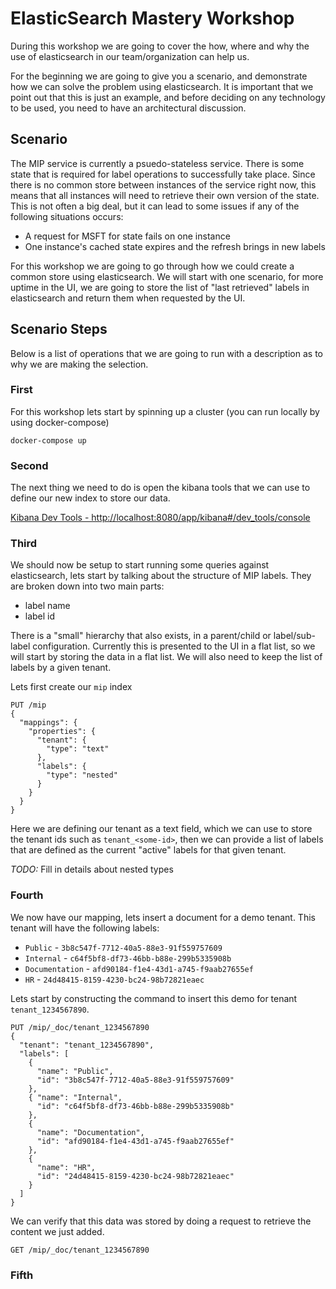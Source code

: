 ElasticSearch Mastery Workshop
=======================================

During this workshop we are going to cover the how, where and why the use
of elasticsearch in our team/organization can help us.

For the beginning we are going to give you a scenario, and demonstrate how
we can solve the problem using elasticsearch.  It is important that we point
out that this is just an example, and before deciding on any technology
to be used, you need to have an architectural discussion.

Scenario
---------------------------------

The MIP service is currently a psuedo-stateless service.  There is some state
that is required for label operations to successfully take place.  Since there
is no common store between instances of the service right now, this means that
all instances will need to retrieve their own version of the state. This is not
often a big deal, but it can lead to some issues if any of the following
situations occurs:

* A request for MSFT for state fails on one instance
* One instance's cached state expires and the refresh brings in new labels

For this workshop we are going to go through how we could create a common
store using elasticsearch.  We will start with one scenario, for more uptime
in the UI, we are going to store the list of "last retrieved" labels in
elasticsearch and return them when requested by the UI.

Scenario Steps
-----------------------------------

Below is a list of operations that we are going to run with a description
as to why we are making the selection.

### First

For this workshop lets start by spinning up a cluster (you can run locally
by using docker-compose)

    docker-compose up

### Second

The next thing we need to do is open the kibana tools that we can use to
define our new index to store our data.

[Kibana Dev Tools - http://localhost:8080/app/kibana#/dev_tools/console](http://localhost:8080/app/kibana#/dev_tools/console)  

### Third

We should now be setup to start running some queries against elasticsearch,
lets start by talking about the structure of MIP labels.  They are broken
down into two main parts:

* label name
* label id

There is a "small" hierarchy that also exists, in a parent/child or label/sub-label
configuration.  Currently this is presented to the UI in a flat list, so we
will start by storing the data in a flat list.  We will also need to keep the
list of labels by a given tenant.

Lets first create our `mip` index

    PUT /mip
    {
      "mappings": {
        "properties": {
          "tenant": {
            "type": "text"
          },
          "labels": {
            "type": "nested"
          }
        }
      }
    }

Here we are defining our tenant as a text field, which we can use to store
the tenant ids such as `tenant_<some-id>`, then we can provide a list of
labels that are defined as the current "active" labels for that given tenant.

*TODO:* Fill in details about nested types

### Fourth

We now have our mapping, lets insert a document for a demo tenant. This tenant
will have the following labels:

* `Public` - `3b8c547f-7712-40a5-88e3-91f559757609`
* `Internal` - `c64f5bf8-df73-46bb-b88e-299b5335908b`
* `Documentation` - `afd90184-f1e4-43d1-a745-f9aab27655ef`
* `HR` - `24d48415-8159-4230-bc24-98b72821eaec`

Lets start by constructing the command to insert this demo for tenant
`tenant_1234567890`.

    PUT /mip/_doc/tenant_1234567890
    {
      "tenant": "tenant_1234567890",
      "labels": [
        {
          "name": "Public",
          "id": "3b8c547f-7712-40a5-88e3-91f559757609"
        },
        { "name": "Internal",
          "id": "c64f5bf8-df73-46bb-b88e-299b5335908b"
        },
        {
          "name": "Documentation",
          "id": "afd90184-f1e4-43d1-a745-f9aab27655ef"
        },
        {
          "name": "HR",
          "id": "24d48415-8159-4230-bc24-98b72821eaec"
        }
      ]
    }

We can verify that this data was stored by doing a request to retrieve the
content we just added.

    GET /mip/_doc/tenant_1234567890

### Fifth





